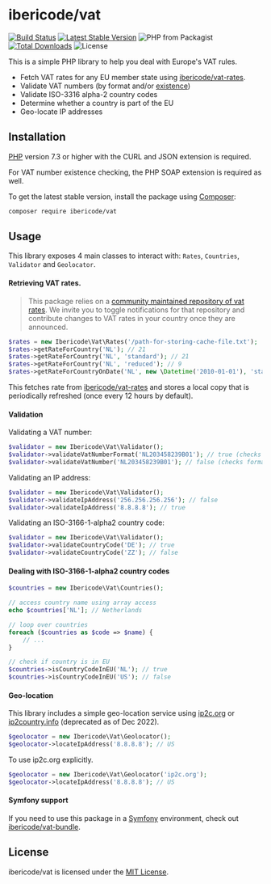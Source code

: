 ibericode/vat
================

[![Build Status](https://github.com/ibericode/vat/actions/workflows/build.yml/badge.svg)](https://github.com/ibericode/vat/actions/workflows/build.yml)
[![Latest Stable Version](https://img.shields.io/packagist/v/ibericode/vat.svg)](https://packagist.org/packages/ibericode/vat)
![PHP from Packagist](https://img.shields.io/packagist/php-v/ibericode/vat.svg)
[![Total Downloads](https://img.shields.io/packagist/dt/dannyvankooten/vat.php.svg)](https://packagist.org/packages/ibericode/vat)
![License](https://img.shields.io/github/license/ibericode/vat.svg)

This is a simple PHP library to help you deal with Europe's VAT rules.

- Fetch VAT rates for any EU member state using [ibericode/vat-rates](https://github.com/ibericode/vat-rates).
- Validate VAT numbers (by format and/or [existence](http://ec.europa.eu/taxation_customs/vies/))
- Validate ISO-3316 alpha-2 country codes
- Determine whether a country is part of the EU
- Geo-locate IP addresses

## Installation

[PHP](https://php.net) version 7.3 or higher with the CURL and JSON extension is required.

For VAT number existence checking, the PHP SOAP extension is required as well.

To get the latest stable version, install the package using [Composer](https://getcomposer.org):

```bash
composer require ibericode/vat
```

## Usage

This library exposes 4 main classes to interact with: `Rates`, `Countries`, `Validator` and `Geolocator`.

#### Retrieving VAT rates.

> This package relies on a [community maintained repository of vat rates](https://github.com/ibericode/vat-rates). We invite you to toggle notifications for that repository and contribute changes to VAT rates in your country once they are announced.

```php
$rates = new Ibericode\Vat\Rates('/path-for-storing-cache-file.txt');
$rates->getRateForCountry('NL'); // 21
$rates->getRateForCountry('NL', 'standard'); // 21
$rates->getRateForCountry('NL', 'reduced'); // 9
$rates->getRateForCountryOnDate('NL', new \Datetime('2010-01-01'), 'standard'); // 19
```

This fetches rate from [ibericode/vat-rates](https://github.com/ibericode/vat-rates) and stores a local copy that is periodically refreshed (once every 12 hours by default).

#### Validation

Validating a VAT number:
```php
$validator = new Ibericode\Vat\Validator();
$validator->validateVatNumberFormat('NL203458239B01'); // true (checks format)
$validator->validateVatNumber('NL203458239B01'); // false (checks format + existence)
```

Validating an IP address:
```php
$validator = new Ibericode\Vat\Validator();
$validator->validateIpAddress('256.256.256.256'); // false
$validator->validateIpAddress('8.8.8.8'); // true
```

Validating an ISO-3166-1-alpha2 country code:
```php
$validator = new Ibericode\Vat\Validator();
$validator->validateCountryCode('DE'); // true
$validator->validateCountryCode('ZZ'); // false
```


#### Dealing with ISO-3166-1-alpha2 country codes

```php
$countries = new Ibericode\Vat\Countries();

// access country name using array access
echo $countries['NL']; // Netherlands

// loop over countries
foreach ($countries as $code => $name) {
    // ...
}

// check if country is in EU
$countries->isCountryCodeInEU('NL'); // true
$countries->isCountryCodeInEU('US'); // false
```

#### Geo-location
This library includes a simple geo-location service using [ip2c.org](https://about.ip2c.org/) or [ip2country.info](https://ip2country.info) (deprecated as of Dec 2022).

```php
$geolocator = new Ibericode\Vat\Geolocator();
$geolocator->locateIpAddress('8.8.8.8'); // US
```

To use ip2c.org explicitly.

```php
$geolocator = new Ibericode\Vat\Geolocator('ip2c.org');
$geolocator->locateIpAddress('8.8.8.8'); // US
```

#### Symfony support

If you need to use this package in a [Symfony](https://symfony.com/) environment, check out [ibericode/vat-bundle](https://github.com/ibericode/vat-bundle).

## License

ibericode/vat is licensed under the [MIT License](LICENSE).
